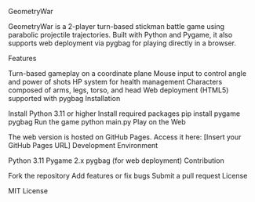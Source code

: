 GeometryWar

GeometryWar is a 2-player turn-based stickman battle game using parabolic projectile trajectories.
Built with Python and Pygame, it also supports web deployment via pygbag for playing directly in a browser.

Features

Turn-based gameplay on a coordinate plane
Mouse input to control angle and power of shots
HP system for health management
Characters composed of arms, legs, torso, and head
Web deployment (HTML5) supported with pygbag
Installation

Install Python 3.11 or higher
Install required packages
pip install pygame pygbag
Run the game
python main.py
Play on the Web

The web version is hosted on GitHub Pages.
Access it here: [Insert your GitHub Pages URL]
Development Environment

Python 3.11
Pygame 2.x
pygbag (for web deployment)
Contribution

Fork the repository
Add features or fix bugs
Submit a pull request
License

MIT License

